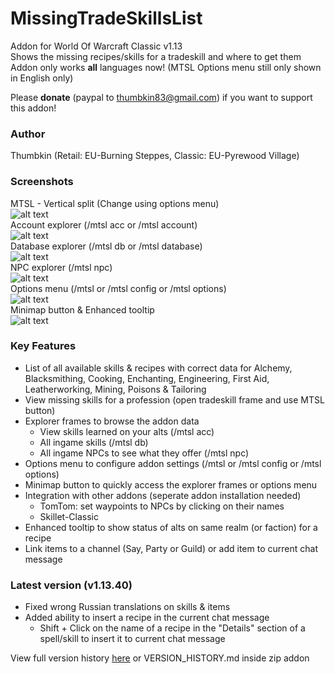 # MissingTradeSkillsList
Addon for World Of Warcraft Classic v1.13  
Shows the missing recipes/skills for a tradeskill and where to get them  
Addon only works **all** languages now! (MTSL Options menu still only shown in English only)  

Please **donate** (paypal to thumbkin83@gmail.com) if you want to support this addon!

### Author
Thumbkin (Retail: EU-Burning Steppes, Classic: EU-Pyrewood Village)

### Screenshots
MTSL - Vertical split (Change using options menu)  
![alt text](http://mtsl.ddns.net/images/mtsl_main.png "Missing TradeSkills List - Main window")  
Account explorer (/mtsl acc or /mtsl account)  
![alt text](http://mtsl.ddns.net/images/mtsl_account.png "Missing TradeSkills List - Account explorer")  
Database explorer (/mtsl db or /mtsl database)  
![alt text](http://mtsl.ddns.net/images/mtsl_database.png "Missing TradeSkills List - Database explorer")  
NPC explorer (/mtsl npc)  
![alt text](http://mtsl.ddns.net/images/mtsl_npc.png "Missing TradeSkills List - NPC explorer")  
Options menu (/mtsl or /mtsl config or /mtsl options)  
![alt text](http://mtsl.ddns.net/images/mtsl_options.png "Missing TradeSkills List - Options menu")  
Minimap button & Enhanced tooltip  
![alt text](http://mtsl.ddns.net/images/mtsl_minimap_tooltips.png "Missing TradeSkills List - Minimap Button & Enhanced tooltip")  

### Key Features

* List of all available skills & recipes with correct data for Alchemy, Blacksmithing, Cooking, Enchanting, Engineering, First Aid, Leatherworking, Mining, Poisons & Tailoring
* View missing skills for a profession (open tradeskill frame and use MTSL button)
* Explorer frames to browse the addon data
  * View skills learned on your alts (/mtsl acc)
  * All ingame skills (/mtsl db)
  * All ingame NPCs to see what they offer (/mtsl npc)
* Options menu to configure addon settings (/mtsl or /mtsl config or /mtsl options)
* Minimap button to quickly access the explorer frames or options menu
* Integration with other addons (seperate addon installation needed)
  * TomTom: set waypoints to NPCs by clicking on their names
  * Skillet-Classic
* Enhanced tooltip to show status of alts on same realm (or faction) for a recipe
* Link items to a channel (Say, Party or Guild) or add item to current chat message

### Latest version (v1.13.40)

* Fixed wrong Russian translations on skills & items
* Added ability to insert a recipe in the current chat message
    * Shift + Click on the name of a recipe in the "Details" section of a spell/skill to insert it to current chat message
   
View full version history [here](http://mtsl.ddns.net/VERSION_HISTORY.html) or VERSION_HISTORY.md inside zip addon